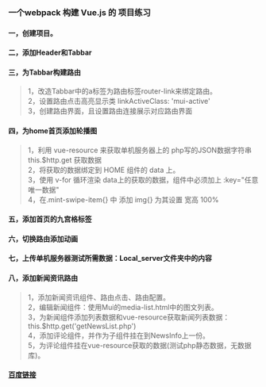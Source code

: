 ### 一个webpack 构建 Vue.js 的 项目练习

#### 一，创建项目。
#### 二，添加Header和Tabbar
#### 三，为Tabbar构建路由
> 1，改造Tabbar中的a标签为路由标签router-link来绑定路由。<br>
> 2，设置路由点击高亮显示类 linkActiveClass: 'mui-active'<br>
> 3，创建路由界面，且设置路由连接展示对应路由界面

#### 四，为home首页添加轮播图
> 1，利用 vue-resource 来获取单机服务器上的 php写的JSON数据字符串 this.$http.get 获取数据<br>
> 2，将获取的数据绑定到 HOME 组件的 data 上。<br>
> 3，使用 v-for 循环渲染 data上的获取的数据，组件中必须加上 :key="任意唯一数据"<br>
> 4，在.mint-swipe-item{} 中 添加 img{} 为其设置 宽高 100%<br>

#### 五，添加首页的九宫格标签

#### 六，切换路由添加动画

#### 七，上传单机服务器测试所需数据：Local_server文件夹中的内容

#### 八，添加新闻资讯路由

> 1，添加新闻资讯组件、路由点击、路由配置。<br>
> 2，编辑新闻组件：使用Mui的media-list.html中的图文列表。<br>
> 3，为新闻组件添加列表数据和vue-resource获取新闻列表数据：this.$http.get('getNewsList.php')<br>
> 4，添加评论组件，并作为子组件挂在到NewsInfo上一份。<br>
> 5，为评论组件挂在vue-resource获取的数据(测试php静态数据，无数据库)。<br>


####  [百度链接](https://www.baidu.com/)